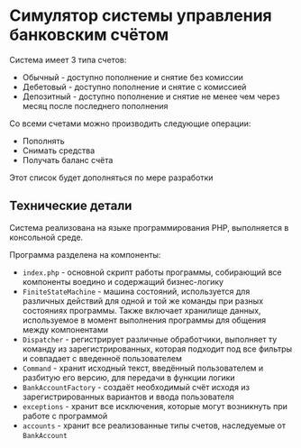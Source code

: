 # Симулятор системы управления банковским счётом #

Система имеет 3 типа счетов:
- Обычный - доступно пополнение и снятие без комиссии
- Дебетовый - доступно пополнение и снятие с комиссией
- Депозитный - доступно пополнение и снятие не менее чем через месяц после последнего пополнения

Со всеми счетами можно производить следующие операции:
- Пополнять
- Снимать средства
- Получать баланс счёта

Этот список будет дополняться по мере разработки

## Технические детали ##

Система реализована на языке программирования PHP, выполняется в консольной среде.

Программа разделена на компоненты:
- `index.php` - основной скрипт работы программы, собирающий все компоненты воедино и содержащий бизнес-логику
- `FiniteStateMachine` - машина состояний, используется для различных действий для одной и той же команды при разных состояниях программы. Также включает хранилище данных, используемое в момент выполнения программы для общения между компонентами
- `Dispatcher` - регистрирует различные обработчики, выполняет ту команду из зарегистрированных, которая подходит под все фильтры и совпадает с введенноё пользователем
- `Command` - хранит исходный текст, введённый пользователем и разбитую его версию, для передачи в функции логики
- `BankAccountFactory` - создаёт необходимый счёт исходя из зарегистрированных вариантов и ввода пользователя
- `exceptions` - хранит все исключения, которые могут возникнуть при работе с программой
- `accounts` - хранит все реализованные типы счетов, наследуемые от `BankAccount`
